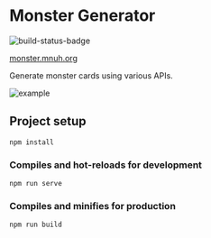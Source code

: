 # Monster Generator
![build-status-badge](https://github.com/mishaelnuh/monster-generator/workflows/Deploy%20GitHub%20Pages/badge.svg)

[monster.mnuh.org](https://monster.mnuh.org)

Generate monster cards using various APIs.

![example](https://www.mnuh.org/page/monstergenerator/banner.png)

## Project setup
```
npm install
```

### Compiles and hot-reloads for development
```
npm run serve
```

### Compiles and minifies for production
```
npm run build
```
